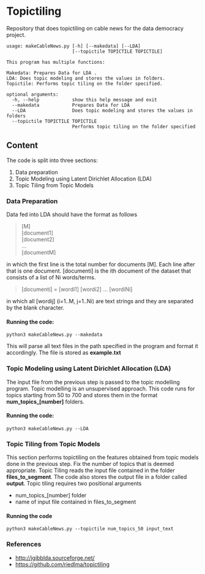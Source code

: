 # Topictiling
Repository that does topictiling on cable news for the data democracy project.

```
usage: makeCableNews.py [-h] [--makedata] [--LDA]
                        [--topictile TOPICTILE TOPICTILE]

This program has multiple functions:

Makedata: Prepares Data for LDA .
LDA: Does topic modeling and stores the values in folders.
Topictile: Performs topic tiling on the folder specified.

optional arguments:
  -h, --help            show this help message and exit
  --makedata            Prepares Data for LDA
  --LDA                 Does topic modeling and stores the values in folders
  --topictile TOPICTILE TOPICTILE
                        Performs topic tiling on the folder specified
```
## Content
The code is split into three sections:

 1. Data preparation
 2. Topic Modeling using Latent Dirichlet Allocation (LDA)
 3. Topic Tiling from Topic Models

### Data Preparation

Data fed into LDA should have the format as follows

> [M]  
> [document1]  
> [document2]  
> ...  
> [documentM]

in which the first line is the total number for documents [M]. Each line after that is one document. [documenti] is the ith document of the dataset that consists of a list of Ni words/terms.

> [documenti] = [wordi1] [wordi2] ... [wordiNi]

in which all [wordij] (i=1..M, j=1..Ni) are text strings and they are separated by the blank character.

#### Running the code:
```
python3 makeCableNews.py --makedata
```
This will parse all text files in the path specified in the program and format it accordingly. The file is stored as **example.txt**

### Topic Modeling using Latent Dirichlet Allocation (LDA)
The input file from the previous step is passed to the topic modelling program. Topic modelling is an unsupervised approach. This code runs for topics starting from 50 to 700 and stores them in the format **num_topics_[number]** folders.
#### Running the code:
```
python3 makeCableNews.py --LDA
```
### Topic Tiling from Topic Models
This section performs topictiling on the features obtained from topic models done in the previous step. Fix the number of topics that is deemed appropriate. Topic Tiling reads the input file contained in the folder **files_to_segment**. The code also stores the output file in a folder called **output**. Topic tiling requires two positional arguments

 - num_topics_[number] folder
 - name of input file contained in files_to_segment

#### Running the code
```
python3 makeCableNews.py --topictile num_topics_50 input_text
```

### References
- http://jgibblda.sourceforge.net/
- https://github.com/riedlma/topictiling

